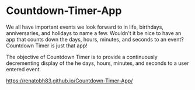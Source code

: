 # Countdown-Timer-App


We all have important events we look forward to in life, birthdays, anniversaries, and holidays to name a few. Wouldn't it be nice to have an app that counts down the  days, hours, minutes, and seconds to an event? Countdown Timer is just that app!

The objective of Countdown Timer is to provide a continuously decrementing display of the he days, hours, minutes, and seconds to a user entered event.


https://renatobh83.github.io/Countdown-Timer-App/
